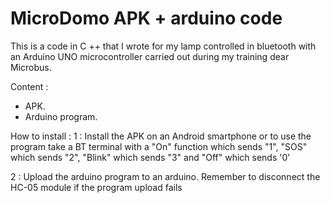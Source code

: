 # MicroDomo APK + arduino code
This is a code in C ++ that I wrote for my lamp controlled in bluetooth with an Arduino UNO microcontroller carried out during my training dear Microbus.

Content :
- APK.
- Arduino program.

How to install : 
1 : Install the APK on an Android smartphone or to use the program take a BT terminal with a "On" function which sends "1", "SOS" which sends "2", "Blink" which sends "3" and "Off" which sends '0'

2 : Upload the arduino program to an arduino. Remember to disconnect the HC-05 module if the program upload fails
